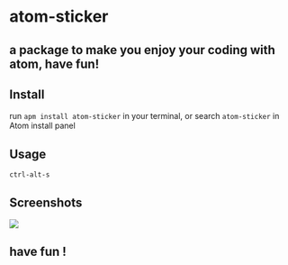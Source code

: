 # atom-sticker

## a package to make you enjoy your coding with atom, have fun!

## Install

run `apm install atom-sticker` in your terminal, or search `atom-sticker` in Atom install panel

## Usage

`ctrl-alt-s`

## Screenshots

![](http://7xoboh.com1.z0.glb.clouddn.com/screenshots.jpeg)

## have fun !
